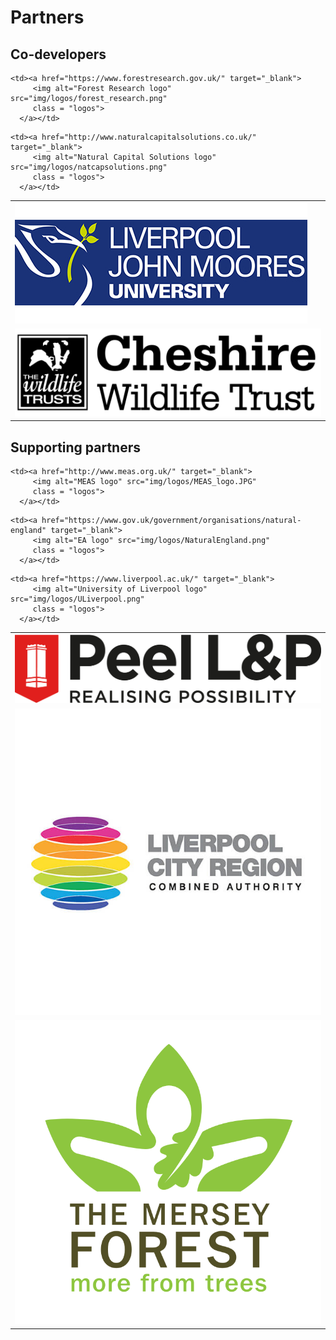 # Partners

## Co-developers

<table style="display: block; margin-left:auto, margin-right:auto;">
  <tr>
    <td> <a href="https://www.ljmu.ac.uk/" target="_blank">
         <img alt="LJMU logo" src="img/logos/LJMU_logo.jpg"
         class = "logos">
      </a> </td>

    <td><a href="https://www.forestresearch.gov.uk/" target="_blank">
         <img alt="Forest Research logo" src="img/logos/forest_research.png"
         class = "logos">
      </a></td>
   </tr>
   
   <tr>
    <td> <a href="https://www.cheshirewildlifetrust.org.uk/" target="_blank">
         <img alt="CWT logo" src="img/logos/CWTlogo.jpg"
         class = "logos">
      </a> </td>

    <td><a href="http://www.naturalcapitalsolutions.co.uk/" target="_blank">
         <img alt="Natural Capital Solutions logo" src="img/logos/natcapsolutions.png"
         class = "logos">
      </a></td>
   </tr>
   
</table>


## Supporting partners

<table style="display: block; margin-left:auto, margin-right:auto;">
  <tr>
    <td> <a href="https://peellandp.co.uk/responsibility" target="_blank">
         <img alt="Peel L&P logo" src="img/logos/Peel.jpg"
         class = "logos">
      </a> </td>

    <td><a href="http://www.meas.org.uk/" target="_blank">
         <img alt="MEAS logo" src="img/logos/MEAS_logo.JPG"
         class = "logos">
      </a></td>
  </tr>
  
  <tr>
    <td> <a href="https://www.liverpoolcityregion-ca.gov.uk/" target="_blank">
         <img alt="LCR logo" src="img/logos/LCR_CA.jpg"
         class = "logos">
      </a> </td>

    <td><a href="https://www.gov.uk/government/organisations/natural-england" target="_blank">
         <img alt="EA logo" src="img/logos/NaturalEngland.png"
         class = "logos">
      </a></td>
  </tr>
  
   <tr>
    <td> <a href="https://www.merseyforest.org.uk/" target="_blank">
         <img alt="Mersey Forest logo" src="img/logos/MerseyForest.gif"
         class = "logos">
      </a> </td>

    <td><a href="https://www.liverpool.ac.uk/" target="_blank">
         <img alt="University of Liverpool logo" src="img/logos/ULiverpool.png"
         class = "logos">
      </a></td>
  </tr>
   
   
   
</table>
